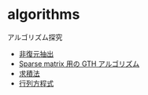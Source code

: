 # algorithms
アルゴリズム探究

* [非復元抽出](sampling_without_replacement)
* [Sparse matrix 用の GTH アルゴリズム](gth)
* [求積法](quadrature)
* [行列方程式](matrix_equation)
